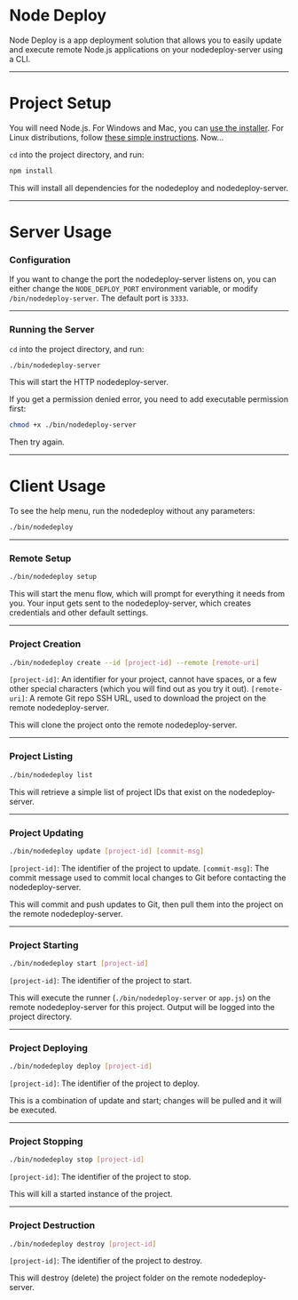 # Node Deploy

Node Deploy is a app deployment solution that allows you to easily update and execute remote Node.js 
applications on your nodedeploy-server using a CLI.

---

# Project Setup

You will need Node.js. For Windows and Mac, you can [use the installer](https://nodejs.org/en/download/). 
For Linux distributions, follow [these simple instructions](https://nodejs.org/en/download/package-manager/). Now...

`cd` into the project directory, and run:

```bash
npm install
```

This will install all dependencies for the nodedeploy and nodedeploy-server.

---

# Server Usage

### Configuration

If you want to change the port the nodedeploy-server listens on, you can either change the `NODE_DEPLOY_PORT` 
environment variable, or modify `/bin/nodedeploy-server`. The default port is `3333`.

---

### Running the Server

`cd` into the project directory, and run:

```bash
./bin/nodedeploy-server
```

This will start the HTTP nodedeploy-server.

If you get a permission denied error, you need to add executable permission first:

```bash
chmod +x ./bin/nodedeploy-server
```

Then try again.

---

# Client Usage

To see the help menu, run the nodedeploy without any parameters:

```bash
./bin/nodedeploy
```

---

### Remote Setup

```bash
./bin/nodedeploy setup
```

This will start the menu flow, which will prompt for everything it needs from you. Your input 
gets sent to the nodedeploy-server, which creates credentials and other default settings.

---

### Project Creation

```bash
./bin/nodedeploy create --id [project-id] --remote [remote-uri]
```

`[project-id]`: An identifier for your project, cannot have spaces, or a few other special characters (which you will find out as you try it out).
`[remote-uri]`: A remote Git repo SSH URL, used to download the project on the remote nodedeploy-server.

This will clone the project onto the remote nodedeploy-server.

---

### Project Listing

```bash
./bin/nodedeploy list
```

This will retrieve a simple list of project IDs that exist on the nodedeploy-server.

---

### Project Updating

```bash
./bin/nodedeploy update [project-id] [commit-msg]
```

`[project-id]`: The identifier of the project to update.
`[commit-msg]`: The commit message used to commit local changes to Git before contacting the nodedeploy-server.

This will commit and push updates to Git, then pull them into the project on the remote nodedeploy-server.

---

### Project Starting

```bash
./bin/nodedeploy start [project-id]
```

`[project-id]`: The identifier of the project to start.

This will execute the runner (`./bin/nodedeploy-server` or `app.js`) on the remote nodedeploy-server for this project. Output 
will be logged into the project directory. 

---

### Project Deploying

```bash
./bin/nodedeploy deploy [project-id]
```

`[project-id]`: The identifier of the project to deploy.

This is a combination of update and start; changes will be pulled and it will be executed.

---

### Project Stopping

```bash
./bin/nodedeploy stop [project-id]
```

`[project-id]`: The identifier of the project to stop.

This will kill a started instance of the project.

---

### Project Destruction

```bash
./bin/nodedeploy destroy [project-id]
```

`[project-id]`: The identifier of the project to destroy.

This will destroy (delete) the project folder on the remote nodedeploy-server.
